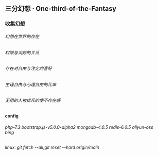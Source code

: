 ## 三分幻想 · One-third-of-the-Fantasy

### 收集幻想
###### 幻想在世界的存在
###### 权限与词频的关系
###### 存在对自由与注定的喜好
###### 生理自由与心理自由的比率
###### 无用的人被排斥的使不存在感
#### config
###### php-7.3 bootstrap.js-v5.0.0-alpha2 mongodb-4.0.5 redis-6.0.5 aliyun-oss bing
###### linux: git fetch --all;git reset --hard origin/main
